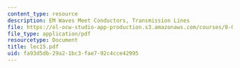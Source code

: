 ```yaml
---
content_type: resource
description: EM Waves Meet Conductors, Transmission Lines
file: https://ol-ocw-studio-app-production.s3.amazonaws.com/courses/8-03-physics-iii-spring-2003/fa93d5db29a21bc3fae792c4cce42995_lec15.pdf
file_type: application/pdf
resourcetype: Document
title: lec15.pdf
uid: fa93d5db-29a2-1bc3-fae7-92c4cce42995
---
```

